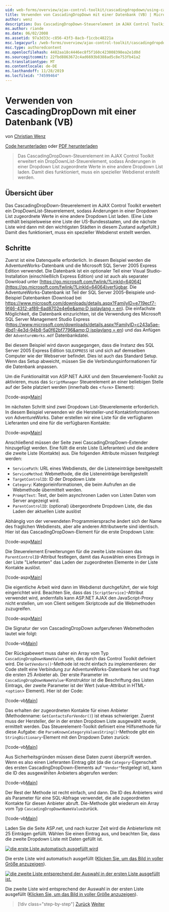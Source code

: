 ```yaml
---
uid: web-forms/overview/ajax-control-toolkit/cascadingdropdown/using-cascadingdropdown-with-a-database-vb
title: Verwenden von CascadingDropDown mit einer Datenbank (VB) | Microsoft-Dokumentation
author: wenz
description: Das CascadingDropDown-Steuerelement im AJAX Control Toolkit erweitert ein DropDownList-Steuerelement, sodass Änderungen in einer DropDownList zugeordnete Werte in Anoth laden...
ms.author: riande
ms.date: 06/02/2008
ms.assetid: 97a3d33c-c856-43f3-8acb-f1ccbc48221a
msc.legacyurl: /web-forms/overview/ajax-control-toolkit/cascadingdropdown/using-cascadingdropdown-with-a-database-vb
msc.type: authoredcontent
ms.openlocfilehash: 4482aa18c4446ec8f5f160c423008398ea2e1d0d
ms.sourcegitcommit: 22fbd8863672c4ad6693b8388ad5c8e753fb41a2
ms.translationtype: MT
ms.contentlocale: de-DE
ms.lasthandoff: 11/28/2019
ms.locfileid: "74599464"
---
```

# <a name="using-cascadingdropdown-with-a-database-vb"></a>Verwenden von CascadingDropDown mit einer Datenbank (VB)

von [Christian Wenz](https://github.com/wenz)

[Code herunterladen](https://download.microsoft.com/download/9/0/7/907760b1-2c60-4f81-aeb6-ca416a573b0d/cascadingdropdown1.vb.zip) oder [PDF herunterladen](https://download.microsoft.com/download/2/d/c/2dc10e34-6983-41d4-9c08-f78f5387d32b/cascadingdropdown1VB.pdf)

> Das CascadingDropDown-Steuerelement im AJAX Control Toolkit erweitert ein DropDownList-Steuerelement, sodass Änderungen in einer Dropdown List zugeordnete Werte in eine andere Dropdown List laden. Damit dies funktioniert, muss ein spezieller Webdienst erstellt werden.

## <a name="overview"></a>Übersicht über

Das CascadingDropDown-Steuerelement im AJAX Control Toolkit erweitert ein DropDownList-Steuerelement, sodass Änderungen in einer Dropdown List zugeordnete Werte in eine andere Dropdown List laden. (Eine Liste enthält beispielsweise eine Liste der US-Bundesstaaten, und die nächste Liste wird dann mit den wichtigsten Städten in diesem Zustand aufgefüllt.) Damit dies funktioniert, muss ein spezieller Webdienst erstellt werden.

## <a name="steps"></a>Schritte

Zuerst ist eine Datenquelle erforderlich. In diesem Beispiel werden die AdventureWorks-Datenbank und die Microsoft SQL Server 2005 Express Edition verwendet. Die Datenbank ist ein optionaler Teil einer Visual Studio-Installation (einschließlich Express Edition) und ist auch als separater Download unter [https://go.microsoft.com/fwlink/?LinkId=64064](https://go.microsoft.com/fwlink/?LinkId=64064)verfügbar. Die AdventureWorks-Datenbank ist Teil der SQL Server 2005-Beispiele und-Beispiel Datenbanken (Download bei [https://www.microsoft.com/downloads/details.aspx?FamilyID=e719ecf7-9f46-4312-af89-6ad8702e4e6e&amp;D isplaylang = en](https://www.microsoft.com/downloads/details.aspx?FamilyID=e719ecf7-9f46-4312-af89-6ad8702e4e6e&amp;DisplayLang=en)). Die einfachste Möglichkeit, die Datenbank einzurichten, ist die Verwendung des Microsoft SQL Server Management Studio Express ([https://www.microsoft.com/downloads/details.aspx?FamilyID=c243a5ae-4bd1-4e3d-94b8-5a0f62bf7796&amp;D isplaylang = en](https://www.microsoft.com/downloads/details.aspx?FamilyID=c243a5ae-4bd1-4e3d-94b8-5a0f62bf7796&amp;DisplayLang=en)) und das Anfügen der `AdventureWorks.mdf` Datenbankdatei.

Bei diesem Beispiel wird davon ausgegangen, dass die Instanz des SQL Server 2005 Express Edition `SQLEXPRESS` ist und sich auf demselben Computer wie der Webserver befindet. Dies ist auch das Standard Setup. Wenn das Setup abweicht, müssen Sie die Verbindungsinformationen für die Datenbank anpassen.

Um die Funktionalität von ASP.NET AJAX und dem Steuerelement-Toolkit zu aktivieren, muss das `ScriptManager` Steuerelement an einer beliebigen Stelle auf der Seite platziert werden (innerhalb des &lt;`form`&gt; Element):

[!code-aspx[Main](using-cascadingdropdown-with-a-database-vb/samples/sample1.aspx)]

Im nächsten Schritt sind zwei Dropdown List-Steuerelemente erforderlich. In diesem Beispiel verwenden wir die Hersteller-und Kontaktinformationen von AdventureWorks. Daher erstellen wir eine Liste für die verfügbaren Lieferanten und eine für die verfügbaren Kontakte:

[!code-aspx[Main](using-cascadingdropdown-with-a-database-vb/samples/sample2.aspx)]

Anschließend müssen der Seite zwei CascadingDropDown-Extender hinzugefügt werden. Eine füllt die erste Liste (Lieferanten) und die andere die zweite Liste (Kontakte) aus. Die folgenden Attribute müssen festgelegt werden:

- `ServicePath`: URL eines Webdiensts, der die Listeneinträge bereitgestellt
- `ServiceMethod`: Webmethode, die die Listeneinträge bereitgestellt
- `TargetControlID`: ID der Dropdown Liste
- `Category`: Kategorieinformationen, die beim Aufrufen an die Webmethode übermittelt werden.
- `PromptText`: Text, der beim asynchronen Laden von Listen Daten vom Server angezeigt wird.
- `ParentControlID`: (optional) übergeordnete Dropdown Liste, die das Laden der aktuellen Liste auslöst

Abhängig von der verwendeten Programmiersprache ändert sich der Name des fraglichen Webdiensts, aber alle anderen Attributwerte sind identisch. Hier ist das CascadingDropDown-Element für die erste Dropdown Liste:

[!code-aspx[Main](using-cascadingdropdown-with-a-database-vb/samples/sample3.aspx)]

Die Steuerelement Erweiterungen für die zweite Liste müssen das `ParentControlID`-Attribut festlegen, damit das Auswählen eines Eintrags in der Liste "Lieferanten" das Laden der zugeordneten Elemente in der Liste Kontakte auslöst.

[!code-aspx[Main](using-cascadingdropdown-with-a-database-vb/samples/sample4.aspx)]

Die eigentliche Arbeit wird dann im Webdienst durchgeführt, der wie folgt eingerichtet wird. Beachten Sie, dass das `[ScriptService]`-Attribut verwendet wird, andernfalls kann ASP.NET AJAX den JavaScript-Proxy nicht erstellen, um von Client seitigem Skriptcode auf die Webmethoden zuzugreifen.

[!code-aspx[Main](using-cascadingdropdown-with-a-database-vb/samples/sample5.aspx)]

Die Signatur der von CascadingDropDown aufgerufenen Webmethoden lautet wie folgt:

[!code-vb[Main](using-cascadingdropdown-with-a-database-vb/samples/sample6.vb)]

Der Rückgabewert muss daher ein Array vom Typ `CascadingDropDownNameValue` sein, das durch das Control Toolkit definiert wird. Die `GetVendors()`-Methode ist recht einfach zu implementieren: der Code stellt eine Verbindung zur AdventureWorks-Datenbank her und fragt die ersten 25 Anbieter ab. Der erste Parameter im `CascadingDropDownNameValue`-Konstruktor ist die Beschriftung des Listen Eintrags, der zweite Parameter ist der Wert (value-Attribut in HTML-&lt;`option`&gt; Element). Hier ist der Code:

[!code-vb[Main](using-cascadingdropdown-with-a-database-vb/samples/sample7.vb)]

Das erhalten der zugeordneten Kontakte für einen Anbieter (Methodenname: `GetContactsForVendor()`) ist etwas schwieriger. Zuerst muss der Hersteller, der in der ersten Dropdown Liste ausgewählt wurde, ermittelt werden. Das Steuerelement-Toolkit definiert eine Hilfsmethode für diese Aufgabe: die `ParseKnownCategoryValuesString()`-Methode gibt ein `StringDictionary`-Element mit den Dropdown Daten zurück:

[!code-vb[Main](using-cascadingdropdown-with-a-database-vb/samples/sample8.vb)]

Aus Sicherheitsgründen müssen diese Daten zuerst überprüft werden. Wenn es also einen Lieferanten Eintrag gibt (da die `Category`-Eigenschaft des ersten CascadingDropDown-Elements auf `"Vendor"`festgelegt ist), kann die ID des ausgewählten Anbieters abgerufen werden:

[!code-vb[Main](using-cascadingdropdown-with-a-database-vb/samples/sample9.vb)]

Der Rest der Methode ist recht einfach, und dann. Die ID des Anbieters wird als Parameter für eine SQL-Abfrage verwendet, die alle zugeordneten Kontakte für diesen Anbieter abruft. Die-Methode gibt wiederum ein Array vom Typ `CascadingDropDownNameValue`zurück.

[!code-vb[Main](using-cascadingdropdown-with-a-database-vb/samples/sample10.vb)]

Laden Sie die Seite ASP.net, und nach kurzer Zeit wird die Anbieterliste mit 25 Einträgen gefüllt. Wählen Sie einen Eintrag aus, und beachten Sie, dass die zweite Dropdown Liste mit Daten gefüllt ist.

[![die erste Liste automatisch ausgefüllt wird](using-cascadingdropdown-with-a-database-vb/_static/image2.png)](using-cascadingdropdown-with-a-database-vb/_static/image1.png)

Die erste Liste wird automatisch ausgefüllt ([Klicken Sie, um das Bild in voller Größe anzuzeigen](using-cascadingdropdown-with-a-database-vb/_static/image3.png)).

[![die zweite Liste entsprechend der Auswahl in der ersten Liste ausgefüllt ist.](using-cascadingdropdown-with-a-database-vb/_static/image5.png)](using-cascadingdropdown-with-a-database-vb/_static/image4.png)

Die zweite Liste wird entsprechend der Auswahl in der ersten Liste ausgefüllt ([Klicken Sie, um das Bild in voller Größe anzuzeigen](using-cascadingdropdown-with-a-database-vb/_static/image6.png)).

> [!div class="step-by-step"]
> [Zurück](filling-a-list-using-cascadingdropdown-vb.md)
> [Weiter](presetting-list-entries-with-cascadingdropdown-vb.md)
